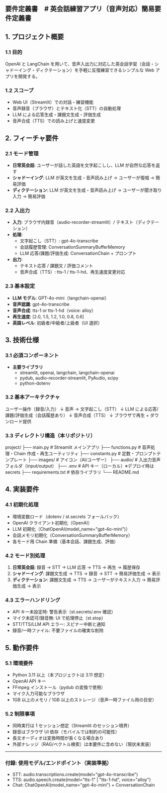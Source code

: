 ## 要件定義書　# 英会話練習アプリ（音声対応）簡易要件定義書

## 1. プロジェクト概要

### 1.1 目的
OpenAI と LangChain を用いて、音声入出力に対応した英会話学習（会話・シャドーイング・ディクテーション）を手軽に反復練習できるシンプルな Web アプリを開発する。

### 1.2 スコープ
- Web UI（Streamlit）での対話・練習機能
- 音声録音（ブラウザ）とテキスト化（STT）の自動処理
- LLM による応答生成・課題文生成・評価生成
- 音声合成（TTS）での読み上げと速度変更

## 2. フィーチャ要件

### 2.1 モード管理
- **日常英会話**: ユーザーが話した英語を文字起こしし、LLM が自然な応答を返す
- **シャドーイング**: LLM が英文を生成・音声読み上げ → ユーザーが復唱 → 簡易評価
- **ディクテーション**: LLM が英文を生成・音声読み上げ → ユーザーが聞き取り入力 → 簡易評価

### 2.2 入出力
- **入力**: ブラウザ内録音（audio-recorder-streamlit）/ テキスト（ディクテーション）
- **処理**:
  - 文字起こし（STT）: gpt-4o-transcribe
  - 会話履歴管理: ConversationSummaryBufferMemory
  - LLM 応答/課題/評価生成: ConversationChain + プロンプト
- **出力**:
  - テキスト応答 / 課題文 / 評価コメント
  - 音声合成（TTS）: tts-1 / tts-1-hd、再生速度変更対応

### 2.3 基本設定
- **LLM モデル**: GPT-4o-mini（langchain-openai）
- **音声認識**: gpt-4o-transcribe
- **音声合成**: tts-1 or tts-1-hd（voice: alloy）
- **再生速度**: [2.0, 1.5, 1.2, 1.0, 0.8, 0.6]
- **英語レベル**: 初級者/中級者/上級者（UI 選択）

## 3. 技術仕様

### 3.1 必須コンポーネント
- **主要ライブラリ**
  - streamlit, openai, langchain, langchain-openai
  - pydub, audio-recorder-streamlit, PyAudio, scipy
  - python-dotenv

### 3.2 基本アーキテクチャ
ユーザー操作（録音/入力）
↓
音声 → 文字起こし（STT）
↓
LLM による応答/課題/評価生成（会話履歴あり）
↓
音声合成（TTS）
↓
ブラウザで再生 + ダウンロード提供

### 3.3 ディレクトリ構造（本リポジトリ）
project/
├── main.py                 # Streamlit メインアプリ
├── functions.py            # 音声処理・Chain 作成・再生ユーティリティ
├── constants.py            # 定数・プロンプトテンプレート
├── images/                 # アイコン（AI/ユーザー）
├── audio/                  # 入出力音声フォルダ（input/output）
├── .env                    # API キー（ローカル）※デプロイ時は secrets
├── requirements.txt        # 依存ライブラリ
└── README.md

## 4. 実装要件

### 4.1 初期化処理
- 環境変数ロード（dotenv / st.secrets フォールバック）
- OpenAI クライアント初期化（OpenAI）
- LLM 初期化（ChatOpenAI(model_name="gpt-4o-mini")）
- 会話メモリ初期化（ConversationSummaryBufferMemory）
- 各モード用 Chain 準備（基本会話、課題生成、評価）

### 4.2 モード別処理
1. **日常英会話**: 録音 → STT → LLM 応答 → TTS → 再生 → 履歴保存
2. **シャドーイング**: 課題文生成 → TTS → 録音 → STT → 簡易評価生成 → 表示
3. **ディクテーション**: 課題文生成 → TTS → ユーザーがテキスト入力 → 簡易評価生成 → 表示

### 4.3 エラーハンドリング
- API キー未設定時: 警告表示（st.secrets/.env 確認）
- マイク未認可/録音無: UI で処理停止（st.stop）
- STT/TTS/LLM API エラー: スピナー中断と通知
- 録音/一時ファイル: 不要ファイルの確実な削除

## 5. 動作要件

### 5.1 環境要件
- Python 3.11 以上（本プロジェクトは 3.11 想定）
- OpenAI API キー
- FFmpeg インストール（pydub の変換で使用）
- マイク入力可能なブラウザ
- 1GB 以上のメモリ / 1GB 以上のストレージ（音声一時ファイル用の目安）

### 5.2 制限事項
- 同時実行は 1 セッション想定（Streamlit のセッション境界）
- 録音はブラウザ UI 依存（モバイルでは制約の可能性）
- 長文オーディオは変換時間が長くなる場合あり
- 外部ナレッジ（RAG/ベクトル検索）は本要件に含めない（現状未実装）

---

### 付録: 使用モデル/エンドポイント（実装準拠）
- STT: audio.transcriptions.create(model="gpt-4o-transcribe")
- TTS: audio.speech.create(model="tts-1" | "tts-1-hd", voice="alloy")
- Chat: ChatOpenAI(model_name="gpt-4o-mini") + ConversationChain
